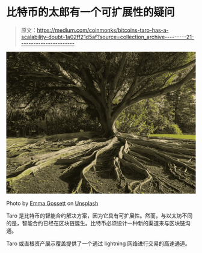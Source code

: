 # 比特币的太郎有一个可扩展性的疑问

> 原文：<https://medium.com/coinmonks/bitcoins-taro-has-a-scalability-doubt-1a02ff21d5af?source=collection_archive---------21----------------------->

![](img/ec51da914f552e4a5b6291d54cfa063d.png)

Photo by [Emma Gossett](https://unsplash.com/@emmagossett?utm_source=medium&utm_medium=referral) on [Unsplash](https://unsplash.com?utm_source=medium&utm_medium=referral)

Taro 是比特币的智能合约解决方案，因为它具有可扩展性。然而，与以太坊不同的是，智能合约已经在区块链诞生。比特币必须设计一种新的渠道来与区块链沟通。

Taro 或直根资产展示覆盖提供了一个通过 lightning 网络进行交易的高速通道。